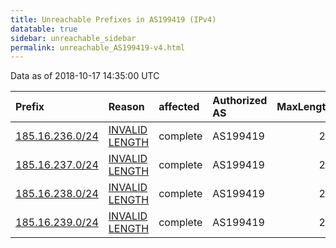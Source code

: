 ```yaml
---
title: Unreachable Prefixes in AS199419 (IPv4)
datatable: true
sidebar: unreachable_sidebar
permalink: unreachable_AS199419-v4.html
---
```


Data as of 2018-10-17 14:35:00 UTC


<div class="datatable-begin"></div>

| Prefix                                                   | Reason                                                                                                     | affected   | Authorized AS   |   MaxLength | Anchor                                         |   unreachable /24s |
|:---------------------------------------------------------|:-----------------------------------------------------------------------------------------------------------|:-----------|:----------------|------------:|:-----------------------------------------------|-------------------:|
| [185.16.236.0/24](https://stat.ripe.net/185.16.236.0/24) | [INVALID LENGTH](https://rpki-validator.ripe.net/announcement-preview?asn=AS199419&prefix=185.16.236.0/24) | complete   | AS199419        |          22 | [RIPE](unreachable_RIPE_NCC_RPKI_Root-v4.html) |                  1 |
| [185.16.237.0/24](https://stat.ripe.net/185.16.237.0/24) | [INVALID LENGTH](https://rpki-validator.ripe.net/announcement-preview?asn=AS199419&prefix=185.16.237.0/24) | complete   | AS199419        |          22 | [RIPE](unreachable_RIPE_NCC_RPKI_Root-v4.html) |                  1 |
| [185.16.238.0/24](https://stat.ripe.net/185.16.238.0/24) | [INVALID LENGTH](https://rpki-validator.ripe.net/announcement-preview?asn=AS199419&prefix=185.16.238.0/24) | complete   | AS199419        |          22 | [RIPE](unreachable_RIPE_NCC_RPKI_Root-v4.html) |                  1 |
| [185.16.239.0/24](https://stat.ripe.net/185.16.239.0/24) | [INVALID LENGTH](https://rpki-validator.ripe.net/announcement-preview?asn=AS199419&prefix=185.16.239.0/24) | complete   | AS199419        |          22 | [RIPE](unreachable_RIPE_NCC_RPKI_Root-v4.html) |                  1 |

<div class="datatable-end"></div>